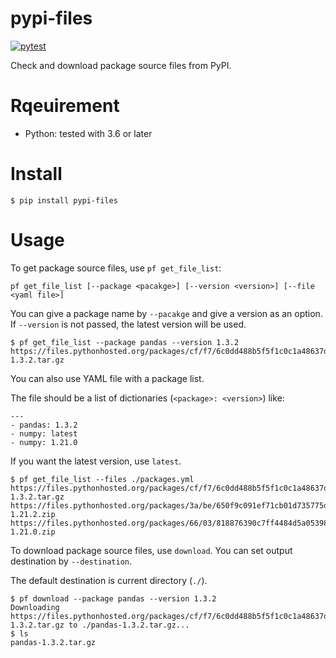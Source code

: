 # pypi-files
[![pytest](https://github.com/rcmdnk/pypi-files/actions/workflows/test.yml/badge.svg)](https://github.com/rcmdnk/pypi-files/actions/workflows/test.yml)

Check and download package source files from PyPI.


# Rqeuirement

* Python: tested with 3.6 or later

# Install

    $ pip install pypi-files

# Usage

To get package source files, use `pf get_file_list`:

    pf get_file_list [--package <pacakge>] [--version <version>] [--file <yaml file>]

You can give a package name by `--pacakge` and give a version as an option.
If `--version` is not passed, the latest version will be used.

    $ pf get_file_list --package pandas --version 1.3.2
    https://files.pythonhosted.org/packages/cf/f7/6c0dd488b5f5f1c0c1a48637df45046334d0be684faaf3536429f14aa9de/pandas-1.3.2.tar.gz

You can also use YAML file with a package list.

The file should be a list of dictionaries (`<package>: <version>`) like:

    ---
    - pandas: 1.3.2
    - numpy: latest
    - numpy: 1.21.0

If you want the latest version, use `latest`.

    $ pf get_file_list --files ./packages.yml
    https://files.pythonhosted.org/packages/cf/f7/6c0dd488b5f5f1c0c1a48637df45046334d0be684faaf3536429f14aa9de/pandas-1.3.2.tar.gz
    https://files.pythonhosted.org/packages/3a/be/650f9c091ef71cb01d735775d554e068752d3ff63d7943b26316dc401749/numpy-1.21.2.zip
    https://files.pythonhosted.org/packages/66/03/818876390c7ff4484d5a05398a618cfdaf0a2b9abb3a7c7ccd59fe181008/numpy-1.21.0.zip

To download package source files, use `download`.
You can set output destination by `--destination`.

The default destination is current directory (`./`).

    $ pf download --package pandas --version 1.3.2
    Downloading https://files.pythonhosted.org/packages/cf/f7/6c0dd488b5f5f1c0c1a48637df45046334d0be684faaf3536429f14aa9de/pandas-1.3.2.tar.gz to ./pandas-1.3.2.tar.gz...
    $ ls
    pandas-1.3.2.tar.gz
